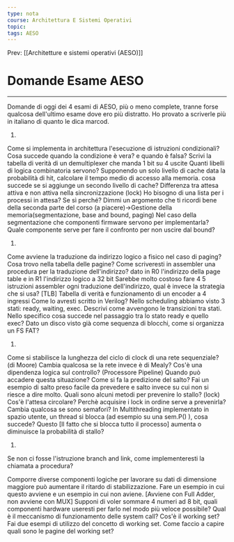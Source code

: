 ```yaml
---
type: nota
course: Architettura E Sistemi Operativi
topic: 
tags: AESO
---
```


Prev: [[Architetture e sistemi operativi (AESO)]]

# Domande Esame AESO
---

Domande di oggi dei 4 esami di AESO, più o meno complete, tranne forse qualcosa dell'ultimo esame dove ero più distratto. Ho provato a scriverle più in italiano di quanto le dica marcod.

1.

Come si implementa in architettura l'esecuzione di istruzioni condizionali?
Cosa succede quando la condizione è vera? e quando è falsa?
Scrivi la tabella di verità di un demultiplexer che manda 1 bit su 4 uscite
Quanti libelli di logica combinatoria servono?
Supponendo un solo livello di cache data la probabilità di hit, calcolare il tempo medio di accesso alla memoria.
cosa succede se si aggiunge un secondo livello di cache?
Differenza tra attesa attiva e non attiva nella sincronizzazione (lock)
Ho bisogno di una lista per i processi in attesa? Se sì perché?
Dimmi un argomento che ti ricordi bene della seconda parte del corso (a piacere)->Gestione della memoria(segmentazione, base and bound, paging)
Nel caso della segmentazione che componenti firmware servono per implementarla?
Quale componente serve per fare il confronto per non uscire dal bound?

1.

Come avviene la traduzione da indirizzo logico a fisico nel caso di paging?
Cosa trovo nella tabella delle pagine?
Come scriveresti in assembler una procedura per la traduzione dell'indirizzo? dato in R0 l'indirizzo della page table e in R1 l'indirizzo logico a 32 bit
Sarebbe molto costoso fare 4 5 istruzioni assembler ogni traduzione dell'indirizzo, qual è invece la strategia che si usa? [TLB]
Tabella di verità e funzionamento di un encoder a 4 ingressi
Come lo avresti scritto in Verilog?
Nello scheduling abbiamo visto 3 stati: ready, waiting, exec. Descrivi come avvengono le transizioni tra stati.
Nello specifico cosa succede nel passaggio tra lo stato ready e quello exec?
Dato un disco visto già come sequenza di blocchi, come si organizza un FS FAT?

1.

Come si stabilisce la lunghezza del ciclo di clock di una rete sequenziale? (di Moore)
Cambia qualcosa se la rete invece è di Mealy?
Cos'è una dipendenza logica sul controllo? (Processore Pipeline)
Quando può accadere questa situazione?
Come si fa la predizione del salto?
Fai un esempio di salto preso facile da prevedere e salto invece su cui non si riesce a dire molto.
Quali sono alcuni metodi per prevenire lo stallo? (lock)
Cos'è l'attesa circolare? Perchè acquisire i lock in ordine serve a prevenirla?
Cambia qualcosa se sono semafori?
In Multithreading implementato in spazio utente, un thread si blocca (ad esempio su una sem.P() ), cosa succede?
Questo [Il fatto che si blocca tutto il processo] aumenta o diminuisce la probabilità di stallo?

1.

Se non ci fosse l'istruzione branch and link, come implementeresti la chiamata a procedura?

Comporre diverse componenti logiche per lavorare su dati di dimensione maggiore può aumentare il ritardo di stabilizzazione. Fare un esempio in cui questo avviene e un esempio in cui non aviene.
[Avviene con Full Adder, non avviene con MUX]
Supponi di voler sommare 4 numeri ad 8 bit, quali componenti hardware useresti per farlo nel modo più veloce possibile?
Qual è il meccanismo di funzionamento delle system call?
Cos'è il working set? Fai due esempi di utilizzo del concetto di working set.
Come faccio a capire quali sono le pagine del working set?
